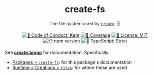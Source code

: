 <h1 align="center">create-fs</h1>

<p align="center">The file system used by <a href="https://create.bingo"><code>create</code></a>. 🗄️</p>

<p align="center">
	<a href="https://github.com/JoshuaKGoldberg/create/blob/main/.github/CODE_OF_CONDUCT.md" target="_blank"><img alt="🤝 Code of Conduct: Kept" src="https://img.shields.io/badge/%F0%9F%A4%9D_code_of_conduct-kept-21bb42" /></a>
	<a href="https://codecov.io/gh/JoshuaKGoldberg/create" target="_blank"><img alt="🧪 Coverage" src="https://img.shields.io/codecov/c/github/JoshuaKGoldberg/create?label=%F0%9F%A7%AA%20coverage" /></a>
	<a href="https://github.com/JoshuaKGoldberg/create/blob/main/LICENSE.md" target="_blank"><img alt="📝 License: MIT" src="https://img.shields.io/badge/%F0%9F%93%9D_license-MIT-21bb42.svg"></a>
	<a href="http://npmjs.com/package/create-testers"><img alt="📦 npm version" src="https://img.shields.io/npm/v/create-testers?color=21bb42&label=%F0%9F%93%A6%20npm" /></a>
	<img alt="💪 TypeScript: Strict" src="https://img.shields.io/badge/%F0%9F%92%AA_typescript-strict-21bb42.svg" />
</p>

See **[create.bingo](https://create.bingo)** for documentation.
Specifically:

- [Packages > `create-fs`](https://www.create.bingo/engine/packages/create-fs): for this package's documentation
- [Runtime > Creations > `files`](https://www.create.bingo/engine/runtime/creations#files): for where these are used
